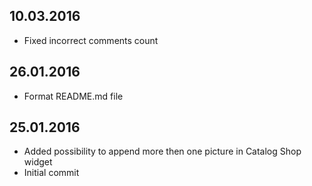 ## 10.03.2016
- Fixed incorrect comments count
## 26.01.2016
- Format README.md file
## 25.01.2016
- Added possibility to append more then one picture in Catalog Shop widget 
- Initial commit
